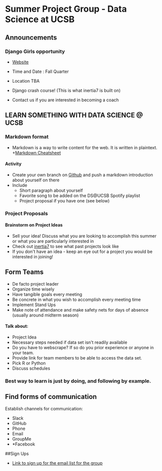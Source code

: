 # Summer Project Group - Data Science at UCSB 

## **Announcements**
### Django Girls opportunity 
+ [Website](https://djangogirls.org/)
+ Time and Date : Fall Quarter
+ Location TBA

+ Django crash course! (This is what inertia7 is built on)
+ Contact us if you are interested in becoming a coach  
  

## **LEARN SOMETHING WITH DATA SCIENCE @ UCSB** 

### Markdown format 
+ Markdown is a way to write content for the web. It is written in plaintext. 
+[Markdown Cheatsheet](https://github.com/adam-p/markdown-here/wiki/Markdown-Cheatsheet)
#### Activity 
+ Create your own branch on [Github](https://github.com/samanthaklee/Hello-World-Summer-2017/tree/master) and push a markdown introduction about yourself on there 
+ Include
	+ Short paragraph about yourself
	+ Favorite song to be added on the DS@UCSB Spotify playlist
	+ Project proposal if you have one (see below)

### Project Proposals  
#### Brainstorm on Project Ideas
+ Sell your idea! Discuss what you are looking to accomplish this summer or what you are particularly interested in 
+ Check out [inertia7](https://inertia7.com) to see what past projects look like 
+ If you don't have an idea - keep an eye out for a project you would be interested in joining! 


## Form Teams

+ De facto project leader
+ Organize time wisely
+ Have tangible goals every meeting
+ Be concrete in what you wish to accomplish every meeting time
+ Implement Stand Ups
+ Make note of attendance and make safety nets for days of absence (usually around midterm season)

#### Talk about:

+ Project Idea
+ Necessary steps needed if data set isn't readily available
+ Do you have to webscrape? If so do you prior experience or anyone in your team.
+ Provide link for team members to be able to access the data set.
+ Pick R or Python
+ Discuss schedules

### Best way to learn is just by doing, and following by example.

## Find forms of communication
Establish channels for communication:
+ Slack
+ GitHub
+ Phone
+ Email
+ GroupMe
+ *Facebook

##Sign Ups

+ [Link to sign up for the email list for the group](https://docs.google.com/forms/d/e/1FAIpQLSec_FlDtxTTYMowhXhOU1bseNza-5zPbkaQGSmIDvLaH_A0tQ/viewform) 
